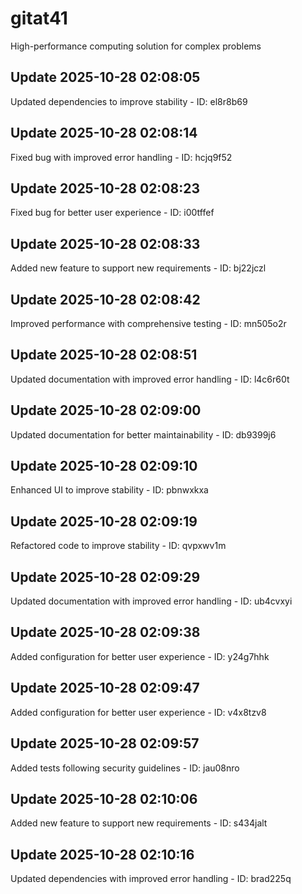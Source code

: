# gitat41
High-performance computing solution for complex problems

## Update 2025-10-28 02:08:05
Updated dependencies to improve stability - ID: el8r8b69


## Update 2025-10-28 02:08:14
Fixed bug with improved error handling - ID: hcjq9f52


## Update 2025-10-28 02:08:23
Fixed bug for better user experience - ID: i00tffef


## Update 2025-10-28 02:08:33
Added new feature to support new requirements - ID: bj22jczl


## Update 2025-10-28 02:08:42
Improved performance with comprehensive testing - ID: mn505o2r


## Update 2025-10-28 02:08:51
Updated documentation with improved error handling - ID: l4c6r60t


## Update 2025-10-28 02:09:00
Updated documentation for better maintainability - ID: db9399j6


## Update 2025-10-28 02:09:10
Enhanced UI to improve stability - ID: pbnwxkxa


## Update 2025-10-28 02:09:19
Refactored code to improve stability - ID: qvpxwv1m


## Update 2025-10-28 02:09:29
Updated documentation with improved error handling - ID: ub4cvxyi


## Update 2025-10-28 02:09:38
Added configuration for better user experience - ID: y24g7hhk


## Update 2025-10-28 02:09:47
Added configuration for better user experience - ID: v4x8tzv8


## Update 2025-10-28 02:09:57
Added tests following security guidelines - ID: jau08nro


## Update 2025-10-28 02:10:06
Added new feature to support new requirements - ID: s434jalt


## Update 2025-10-28 02:10:16
Updated dependencies with improved error handling - ID: brad225q

